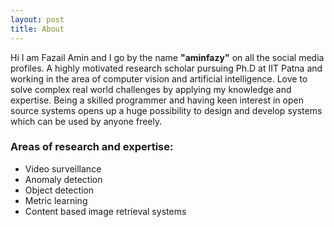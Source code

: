 ```yaml
---
layout: post
title: About
---
```

Hi
I am Fazail Amin and I go by the name **"aminfazy"** on all the social media profiles. A highly motivated research scholar pursuing Ph.D at IIT Patna and  working in the area of computer vision and artificial intelligence. Love to solve complex real world challenges by applying my knowledge and expertise. Being a skilled programmer and having keen interest in open source systems opens up a huge possibility to design and develop systems which can be used by anyone freely.

### Areas of research and expertise:

 - Video surveillance 
 - Anomaly detection
 - Object detection
 - Metric learning
 - Content based image retrieval systems
